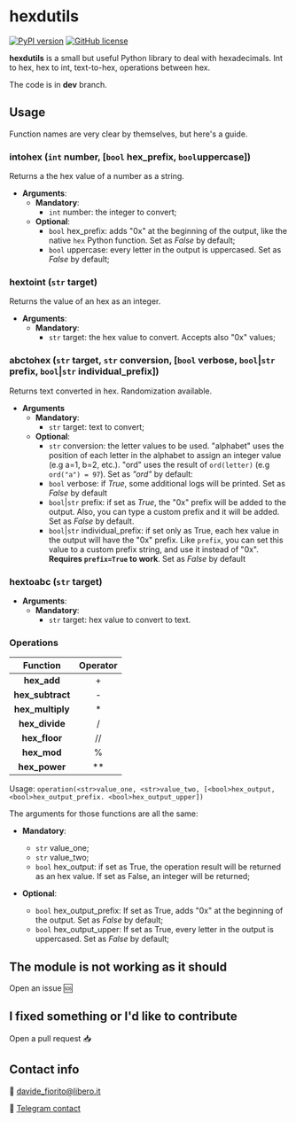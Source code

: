 # hexdutils
[![PyPI version](https://img.shields.io/pypi/v/hexdutils.svg)](https://pypi.python.org/pypi/hexdutils/)
[![GitHub license](https://img.shields.io/github/license/davix3f/hexdutils.svg)](https://github.com/davix3f/hexdutils/blob/master/README.md)

**hexdutils** is a small but useful Python library to deal with hexadecimals.
Int to hex, hex to int, text-to-hex, operations between hex.

The code is in **dev** branch.

## Usage

Function names are very clear by themselves, but here's a guide.

### intohex (`int` number, [`bool` hex_prefix, `bool`uppercase])
  Returns a the hex value of a number as a string.
  * **Arguments**:
    * **Mandatory**:
      * `int` number: the integer to convert;
    * **Optional**:
      * `bool` hex_prefix: adds "0x" at the beginning of the output, like the native `hex` Python function. Set as *False* by default;
      * `bool` uppercase: every letter in the output is uppercased. Set as *False* by default;

### hextoint (`str` target)
  Returns the value of an hex as an integer.
  * **Arguments**:
    * **Mandatory**:
      * `str` target: the hex value to convert. Accepts also "0x" values;

### abctohex (`str` target, `str` conversion, [`bool` verbose, `bool`|`str` prefix, `bool`|`str` individual_prefix])
  Returns text converted in hex. Randomization available.
  * **Arguments**
    * **Mandatory**:
      * `str` target: text to convert;
    * **Optional**:
      * `str` conversion: the letter values to be used. "alphabet" uses the position of each letter in the alphabet to assign an integer value (e.g a=1, b=2, etc.). "ord" uses the result of `ord(letter)` (e.g `ord("a") = 97`). Set as *"ord"* by default:
      * `bool` verbose: if *True*, some additional logs will
      be printed. Set as *False* by default
      * `bool`|`str` prefix: if set as *True*, the "0x" prefix
      will be added to the output. Also, you can type a custom
      prefix and it will be added. Set as *False* by default.
      * `bool`|`str` individual_prefix: if set only as True,
      each hex value in the output will have the "0x" prefix.
      Like `prefix`, you can set this value to a custom prefix string, and use it instead of "0x". **Requires `prefix=True` to work**.
      Set as *False* by default

### hextoabc (`str` target)
  * **Arguments**:
      * **Mandatory**:
         * `str` target: hex value to convert to text.

### Operations

|   Function	|  Operator 	|
|:-:	         |:-:	|
|**hex_add**     |  +   |
|**hex_subtract**|  -   |
|**hex_multiply**|  *   |
|**hex_divide**  |  /   |
|**hex_floor**   |  //  |
|**hex_mod**     |  %   |
|**hex_power**   |  **  |

 Usage: `operation(<str>value_one, <str>value_two, [<bool>hex_output, <bool>hex_output_prefix. <bool>hex_output_upper])`

 The arguments for those functions are all the same:
  * **Mandatory**:
    - `str`  value\_one;
    - `str`  value\_two;
    - `bool` hex_output: if set as True, the operation result will be returned as an hex value. If set as False, an integer will be returned;

  * **Optional**:
    - `bool` hex\_output\_prefix: If set as True, adds "0x" at the beginning of the output. Set as *False* by default;
    - `bool` hex\_output\_upper: If set as True, every letter in the output is uppercased. Set as *False* by default;


## The module is not working as it should
Open an issue 🆘

## I fixed something or I'd like to contribute
Open a pull request 📥

## Contact info
📧 [davide_fiorito@libero.it](mailto:davide_fiorito@libero.it)

📲 [Telegram contact](https://t.me/pecciolino)
